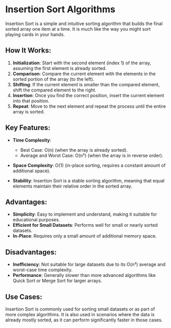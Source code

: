 # Insertion Sort Algorithms

Insertion Sort is a simple and intuitive sorting algorithm that builds the final sorted array one item at a time. It is much like the way you might sort playing cards in your hands.

## How It Works:

1. **Initialization**: Start with the second element (index 1) of the array, assuming the first element is already sorted.
2. **Comparison**: Compare the current element with the elements in the sorted portion of the array (to the left).
3. **Shifting**: If the current element is smaller than the compared element, shift the compared element to the right.
4. **Insertion**: Once you find the correct position, insert the current element into that position.
5. **Repeat**: Move to the next element and repeat the process until the entire array is sorted.

## Key Features:

- **Time Complexity**:
  - Best Case: O(n) (when the array is already sorted).
  - Average and Worst Case: O(n²) (when the array is in reverse order).
- **Space Complexity**: O(1) (in-place sorting, requires a constant amount of additional space).

- **Stability**: Insertion Sort is a stable sorting algorithm, meaning that equal elements maintain their relative order in the sorted array.

## Advantages:

- **Simplicity**: Easy to implement and understand, making it suitable for educational purposes.
- **Efficient for Small Datasets**: Performs well for small or nearly sorted datasets.
- **In-Place**: Requires only a small amount of additional memory space.

## Disadvantages:

- **Inefficiency**: Not suitable for large datasets due to its O(n²) average and worst-case time complexity.
- **Performance**: Generally slower than more advanced algorithms like Quick Sort or Merge Sort for larger arrays.

## Use Cases:

Insertion Sort is commonly used for sorting small datasets or as part of more complex algorithms. It is also used in scenarios where the data is already mostly sorted, as it can perform significantly faster in those cases.
